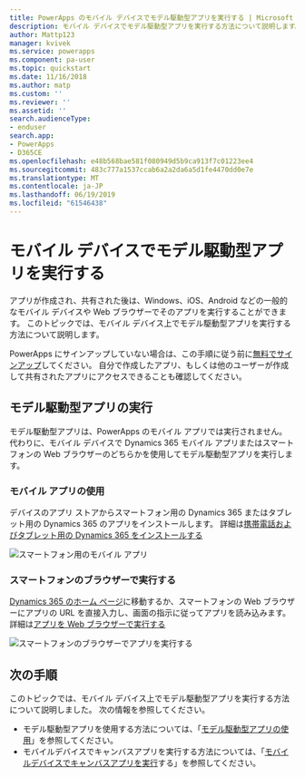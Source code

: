 ```yaml
---
title: PowerApps のモバイル デバイスでモデル駆動型アプリを実行する | Microsoft Docs
description: モバイル デバイスでモデル駆動型アプリを実行する方法について説明します。
author: Mattp123
manager: kvivek
ms.service: powerapps
ms.component: pa-user
ms.topic: quickstart
ms.date: 11/16/2018
ms.author: matp
ms.custom: ''
ms.reviewer: ''
ms.assetid: ''
search.audienceType:
- enduser
search.app:
- PowerApps
- D365CE
ms.openlocfilehash: e48b568bae581f080949d5b9ca913f7c01223ee4
ms.sourcegitcommit: 483c777a1537ccab6a2a2da6a5d1fe4470dd0e7e
ms.translationtype: MT
ms.contentlocale: ja-JP
ms.lasthandoff: 06/19/2019
ms.locfileid: "61546438"
---
```

# <a name="run-a-model-driven-app-on-a-mobile-device"></a>モバイル デバイスでモデル駆動型アプリを実行する

アプリが作成され、共有された後は、Windows、iOS、Android などの一般的なモバイル デバイスや Web ブラウザーでそのアプリを実行することができます。 このトピックでは、モバイル デバイス上でモデル駆動型アプリを実行する方法について説明します。 

PowerApps にサインアップしていない場合は、この手順に従う前に[無料でサインアップ](https://web.powerapps.com/signup?redirect=marketing&email=)してください。 自分で作成したアプリ、もしくは他のユーザーが作成して共有されたアプリにアクセスできることも確認してください。

## <a name="run-the-model-driven-app"></a>モデル駆動型アプリの実行

モデル駆動型アプリは、PowerApps のモバイル アプリでは実行されません。 代わりに、モバイル デバイスで Dynamics 365 モバイル アプリまたはスマートフォンの Web ブラウザーのどちらかを使用してモデル駆動型アプリを実行します。 

### <a name="use-the-mobile-app"></a>モバイル アプリの使用
デバイスのアプリ ストアからスマートフォン用の Dynamics 365 またはタブレット用の Dynamics 365 のアプリをインストールします。 詳細は[携帯電話およびタブレット用の Dynamics 365 をインストールする](https://docs.microsoft.com/dynamics365/customer-engagement/mobile-app/install-dynamics-365-for-phones-and-tablets)

 ![スマートフォン用のモバイル アプリ](media/run-app-client-model-driven/mobile-app-for-phone.png)

### <a name="run-in-your-phones-browser"></a>スマートフォンのブラウザーで実行する
[Dynamics 365 のホーム ページ](https://home.dynamics.com)に移動するか、スマートフォンの Web ブラウザーにアプリの URL を直接入力し、画面の指示に従ってアプリを読み込みます。 詳細は[アプリを Web ブラウザーで実行する](run-app-browser.md)

![スマートフォンのブラウザーでアプリを実行する](media/run-app-client-model-driven/web-browser-on-phone.png)


## <a name="next-steps"></a>次の手順
このトピックでは、モバイル デバイス上でモデル駆動型アプリを実行する方法について説明しました。 次の情報を参照してください。
- モデル駆動型アプリを使用する方法については、「[モデル駆動型アプリの使用](use-model-driven-apps.md)」を参照してください。
- モバイルデバイスでキャンバスアプリを実行する方法については、「[モバイルデバイスでキャンバスアプリを実行](run-app-client.md)する」を参照してください。
